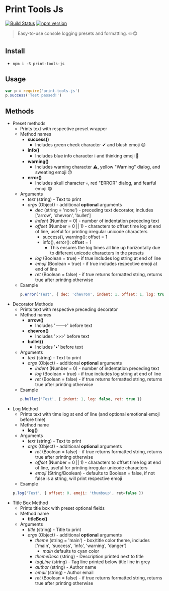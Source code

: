 # Print Tools Js
[![Build Status](https://travis-ci.org/edmundpf/print_tools_js.svg?branch=master)](https://travis-ci.org/edmundpf/print_tools_js)
[![npm version](https://badge.fury.io/js/print-tools-js.svg)](https://badge.fury.io/js/print-tools-js)
> Easy-to-use console logging presets and formatting. ✏️😋
## Install
* `npm i -S print-tools-js`
## Usage
``` javascript
var p = require('print-tools-js')
p.success('Test passed!')
```
## Methods
* Preset methods
	* Prints text with respective preset wrapper
	* Method names
		* **success()**
			* Includes green check character ✔ and blush emoji 😊
		* **info()**
			* Includes blue info character ℹ and thinking emoji 🤔
		* **warning()**
			* Includes warning character ⚠, yellow "Warning" dialog, and sweating emoji 😓
		* **error()**
			* Includes skull character 💀, red "ERROR" dialog, and fearful emoji 😨
	* Arguments
		* *text* (string) - Text to print
		* *args* (Object) - additional **optional** arguments
			* *dec* (string = 'none') - preceding text decorator, includes ['arrow', 'chevron', 'bullet']
			* *indent* (Number = 0) - number of indentation preceding text
			* *offset* (Number = 0 || 1) - characters to offset time log at end of line, useful for printing irregular unicode characters
				* success(), warning(): offset = 1
				* info(), error(): offset = 1
					* This ensures the log times all line up horizontally due to different unicode characters in the presets
			* *log* (Boolean = true) - if true includes log string at end of line
			* *emoji* (Boolean = true) - if true includes respective emoji at end of line
			* *ret* (Boolean = false) - if true returns formatted string, returns true after printing otherwise
	* Example
		``` javascript
		p.error('Test', { dec: 'chevron', indent: 1, offset: 1, log: true, emoji: true, ret: false })
		```
* Decorator Methods
	* Prints text with respective preceding decorator
	* Method names
		* **arrow()**
			* Includes '--->' before text
		* **chevron()**
			* Includes '>>>' before text
		* **bullet()**
			* Includes '•' before text
	* Arguments
		* *text* (string) - Text to print
		* *args* (Object) - additional **optional** arguments
			* *indent* (Number = 0) - number of indentation preceding text
			* *log* (Boolean = true) - if true includes log string at end of line
			* *ret* (Boolean = false) - if true returns formatted string, returns true after printing otherwise
	* Example
		``` javascript
		p.bullet('Test', { indent: 1, log: false, ret: true })
		```
* Log Method
	* Prints text with time log at end of line (and optional emotional emoji before time)
	* Method name
		* **log()**
	* Arguments
		* *text* (string) - Text to print	
		* *args* (Object) - additional **optional** arguments
			* *ret* (Boolean = false) - if true returns formatted string, returns true after printing otherwise
			* *offset* (Number = 0 || 1) - characters to offset time log at end of line, useful for printing irregular unicode characters
			* *emoji* (String/Boolean) - defaults to Boolean = false, if not false is a string, will print respective emoji
	* Example
	``` javascript
	p.log('Test', { offset: 0, emoji: 'thumbsup', ret=false })
	```
* Title Box Method
	* Prints title box with preset optional fields
	* Method name
		* **titleBox()**
	* Arguments
		* *title* (string) - Title to print
		* *args* (Object) - additional **optional** arguments
			* *theme* (string = 'main') - box/title color theme, includes ['main', 'success', 'info', 'warning', 'danger']
				* *main* defaults to cyan color
			* *themeDesc* (string) - Description printed next to title
			* *tagLine* (string) - Tag line printed below title line in grey
			* *author* (string) - Author name
			* *email* (string) - Author email
			* *ret* (Boolean = false) - if true returns formatted string, returns true after printing otherwise
		
	
				